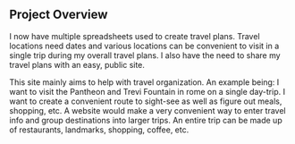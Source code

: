 ## Project Overview
I now have multiple spreadsheets used to create travel plans. Travel locations need dates and various locations can be 
convenient to visit in a single trip during my overall travel plans. 
I also have the need to share my travel plans with an easy, public site.

This site mainly aims to help with travel organization. An example being:
I want to visit the Pantheon and Trevi Fountain in rome on a single day-trip. I want to create a convenient route to 
sight-see as well as figure out meals, shopping, etc. A website would make a very convenient way to enter travel info
and group destinations into larger trips. An entire trip can be made up of restaurants, landmarks, shopping, coffee,
etc.